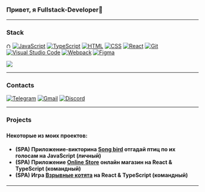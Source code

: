 ### Привет, я Fullstack-Developer👋
---
<h3>Stack</h3>

<p dir="auto">
 <img src="https://upload.wikimedia.org/wikipedia/commons/thumb/5/50/Oracle_logo.svg/320px-Oracle_logo.svg.png" alt="Oracle" height="12"> 
 <a target="_blank" rel="noopener noreferrer nofollow" href="https://camo.githubusercontent.com/305152bc7a739e367a3083f00d008f52a2c2e7b62a2a52df4fa5ae675100ddd3/68747470733a2f2f696d672e736869656c64732e696f2f62616467652f4a6176615363726970742d3530383943363f7374796c653d666c61742d7371756172652d656e64706f696e74266c6f676f3d6a617661736372697074266c6f676f436f6c6f723d"><img src="https://camo.githubusercontent.com/305152bc7a739e367a3083f00d008f52a2c2e7b62a2a52df4fa5ae675100ddd3/68747470733a2f2f696d672e736869656c64732e696f2f62616467652f4a6176615363726970742d3530383943363f7374796c653d666c61742d7371756172652d656e64706f696e74266c6f676f3d6a617661736372697074266c6f676f436f6c6f723d" alt="JavaScript" data-canonical-src="https://img.shields.io/badge/JavaScript-5089C6?style=flat-square-endpoint&amp;logo=javascript&amp;logoColor=" style="max-width: 100%;"></a> <a target="_blank" rel="noopener noreferrer nofollow" href="https://camo.githubusercontent.com/373f5b0842372ca7adaacde4ec719dd44a8aeea15ce0b0a83e82ebb31023d020/68747470733a2f2f696d672e736869656c64732e696f2f62616467652f547970655363726970742d4545454545453f7374796c653d666c61742d7371756172652d656e64706f696e74266c6f676f3d74797065736372697074266c6f676f436f6c6f723d"><img src="https://camo.githubusercontent.com/373f5b0842372ca7adaacde4ec719dd44a8aeea15ce0b0a83e82ebb31023d020/68747470733a2f2f696d672e736869656c64732e696f2f62616467652f547970655363726970742d4545454545453f7374796c653d666c61742d7371756172652d656e64706f696e74266c6f676f3d74797065736372697074266c6f676f436f6c6f723d" alt="TypeScript" data-canonical-src="https://img.shields.io/badge/TypeScript-EEEEEE?style=flat-square-endpoint&amp;logo=typescript&amp;logoColor=" style="max-width: 100%;"></a> <a target="_blank" rel="noopener noreferrer nofollow" href="https://camo.githubusercontent.com/41f65e772af40169ead11ebf9b7d43038b21b9183b58911a41f9a3288c832d07/68747470733a2f2f696d672e736869656c64732e696f2f62616467652f48544d4c2d4438334135363f7374796c653d666c61742d7371756172652d656e64706f696e74266c6f676f3d68746d6c35266c6162656c436f6c6f723d463346334633"><img src="https://camo.githubusercontent.com/41f65e772af40169ead11ebf9b7d43038b21b9183b58911a41f9a3288c832d07/68747470733a2f2f696d672e736869656c64732e696f2f62616467652f48544d4c2d4438334135363f7374796c653d666c61742d7371756172652d656e64706f696e74266c6f676f3d68746d6c35266c6162656c436f6c6f723d463346334633" alt="HTML" data-canonical-src="https://img.shields.io/badge/HTML-D83A56?style=flat-square-endpoint&amp;logo=html5&amp;labelColor=F3F3F3" style="max-width: 100%;"></a> <a target="_blank" rel="noopener noreferrer nofollow" href="https://camo.githubusercontent.com/523bab4e0b72626b960ff48227a31aab86ff4e337f64fc014d726721e4a1256b/68747470733a2f2f696d672e736869656c64732e696f2f62616467652f4353532d3245344336443f7374796c653d666c61742d7371756172652d656e64706f696e74266c6f676f3d63737333"><img src="https://camo.githubusercontent.com/523bab4e0b72626b960ff48227a31aab86ff4e337f64fc014d726721e4a1256b/68747470733a2f2f696d672e736869656c64732e696f2f62616467652f4353532d3245344336443f7374796c653d666c61742d7371756172652d656e64706f696e74266c6f676f3d63737333" alt="CSS" data-canonical-src="https://img.shields.io/badge/CSS-2E4C6D?style=flat-square-endpoint&amp;logo=css3" style="max-width: 100%;"></a> <a target="_blank" rel="noopener noreferrer nofollow" href="https://camo.githubusercontent.com/099d3dfefc70eda65e812838e8427e3c20bf901ee0386a9cd21cbf1443b9c3d6/68747470733a2f2f696d672e736869656c64732e696f2f62616467652f52656163742d3245344336443f7374796c653d666c61742d7371756172652d656e64706f696e74266c6f676f3d7265616374266c6f676f436f6c6f723d"><img src="https://camo.githubusercontent.com/099d3dfefc70eda65e812838e8427e3c20bf901ee0386a9cd21cbf1443b9c3d6/68747470733a2f2f696d672e736869656c64732e696f2f62616467652f52656163742d3245344336443f7374796c653d666c61742d7371756172652d656e64706f696e74266c6f676f3d7265616374266c6f676f436f6c6f723d" alt="React" data-canonical-src="https://img.shields.io/badge/React-2E4C6D?style=flat-square-endpoint&amp;logo=react&amp;logoColor=" style="max-width: 100%;"></a> <a target="_blank" rel="noopener noreferrer nofollow" href="https://camo.githubusercontent.com/a8215a3fcc3e7916aa79e5a70757d39155a81b3f413243e191d73ba4acbef50c/68747470733a2f2f696d672e736869656c64732e696f2f62616467652f4769742d3645383542323f7374796c653d666c61742d7371756172652d656e64706f696e74266c6f676f3d676974266c6f676f436f6c6f723d"><img src="https://camo.githubusercontent.com/a8215a3fcc3e7916aa79e5a70757d39155a81b3f413243e191d73ba4acbef50c/68747470733a2f2f696d672e736869656c64732e696f2f62616467652f4769742d3645383542323f7374796c653d666c61742d7371756172652d656e64706f696e74266c6f676f3d676974266c6f676f436f6c6f723d" alt="Git" data-canonical-src="https://img.shields.io/badge/Git-6E85B2?style=flat-square-endpoint&amp;logo=git&amp;logoColor=" style="max-width: 100%;"></a> <a target="_blank" rel="noopener noreferrer nofollow" href="https://camo.githubusercontent.com/a120d5a5a57d4ecb8217ce1656283aedc9877bc54474f6f6a725202f6267bc28/68747470733a2f2f696d672e736869656c64732e696f2f62616467652f56697375616c5f53747564696f5f436f64652d3645383542323f7374796c653d666c61742d7371756172652d656e64706f696e74266c6f676f3d76697375616c73747564696f636f6465266c6f676f436f6c6f723d626c7565266c6162656c436f6c6f723d454144454445"><img src="https://camo.githubusercontent.com/a120d5a5a57d4ecb8217ce1656283aedc9877bc54474f6f6a725202f6267bc28/68747470733a2f2f696d672e736869656c64732e696f2f62616467652f56697375616c5f53747564696f5f436f64652d3645383542323f7374796c653d666c61742d7371756172652d656e64706f696e74266c6f676f3d76697375616c73747564696f636f6465266c6f676f436f6c6f723d626c7565266c6162656c436f6c6f723d454144454445" alt="Visual Studio Code" data-canonical-src="https://img.shields.io/badge/Visual_Studio_Code-6E85B2?style=flat-square-endpoint&amp;logo=visualstudiocode&amp;logoColor=blue&amp;labelColor=EADEDE" style="max-width: 100%;"></a> <a target="_blank" rel="noopener noreferrer nofollow" href="https://camo.githubusercontent.com/68ebb442f17d4578d7c0027747b0ca781fd6d3fb712ded35092921660ca19274/68747470733a2f2f696d672e736869656c64732e696f2f62616467652f5765627061636b2d626c75653f7374796c653d666c61742d7371756172652d656e64706f696e74266c6f676f3d7765627061636b266c6162656c436f6c6f723d463346334633266c6f676f436f6c6f723d626c7565"><img src="https://camo.githubusercontent.com/68ebb442f17d4578d7c0027747b0ca781fd6d3fb712ded35092921660ca19274/68747470733a2f2f696d672e736869656c64732e696f2f62616467652f5765627061636b2d626c75653f7374796c653d666c61742d7371756172652d656e64706f696e74266c6f676f3d7765627061636b266c6162656c436f6c6f723d463346334633266c6f676f436f6c6f723d626c7565" alt="Webpack" data-canonical-src="https://img.shields.io/badge/Webpack-blue?style=flat-square-endpoint&amp;logo=webpack&amp;labelColor=F3F3F3&amp;logoColor=blue" style="max-width: 100%;"></a> <a target="_blank" rel="noopener noreferrer nofollow" href="https://camo.githubusercontent.com/42158d47a17acbd13b9b6f9d4f6da2e9e1b542b387ad39edde136bc2688116c5/68747470733a2f2f696d672e736869656c64732e696f2f62616467652f4669676d612d3839324344433f7374796c653d666c61742d7371756172652d656e64706f696e74266c6f676f3d6669676d61266c6f676f436f6c6f723d383932434443266c6162656c436f6c6f723d454144454445"><img src="https://camo.githubusercontent.com/42158d47a17acbd13b9b6f9d4f6da2e9e1b542b387ad39edde136bc2688116c5/68747470733a2f2f696d672e736869656c64732e696f2f62616467652f4669676d612d3839324344433f7374796c653d666c61742d7371756172652d656e64706f696e74266c6f676f3d6669676d61266c6f676f436f6c6f723d383932434443266c6162656c436f6c6f723d454144454445" alt="Figma" data-canonical-src="https://img.shields.io/badge/Figma-892CDC?style=flat-square-endpoint&amp;logo=figma&amp;logoColor=892CDC&amp;labelColor=EADEDE" style="max-width: 100%;"></a></p>

<p><a target="_blank" href="https://www.codewars.com/users/Andkhiz" alt="Codewars"><img src="https://www.codewars.com/users/Andkhiz/badges/large"></a></p>

---

<h3>Contacts</h3>
<p>
 <a href="https://t.me/andkhiz"><img src="https://img.shields.io/badge/Telegram-%40andkhiz-blue?style=flat-square-endpoint&logo=telegram&logoColor=blue&labelColor=EEEEEE" alt="Telegram"></a>
 <a href="mailto:andkhiz@gmail.com"><img src="https://img.shields.io/badge/Gmail-andkhiz@gmail.com-red?style=flat-square-endpoint&logo=gmail&logoColor=red&labelColor=FFFFFF" alt="Gmail"></a>
 <a href="https://discordapp.com/users/1016048123254153237"><img src="https://img.shields.io/badge/Discord-%40Andkhiz%234050-blue?style=flat-square-endpoint&amp;logo=discord&amp;logoColor=blue&amp;labelColor=EEEEEE&amp;style=%22max-width:%20100%;" alt="Discord"></a>
</p>

---
<h3>Projects<h3/>
  <h4>Некоторые из моих проектов:</h4>
  <h4>
    <ul>
      <li>(SPA) Приложение-викторина <a href="https://song-bird-andkhiz.netlify.app/">Song bird</a> отгадай птиц по их голосам на JavaScript (личный)</li>
      <li>(SPA) Приложение <a href="https://andkhiz-online-store.netlify.app/">Online Store</a> онлайн магазин на React & TypeScript (командный)</li>
      <li>(SPA) Игра <a href="https://rs-clone-exploding-kittens.netlify.app/">Взрывные котята</a> на React & TypeScript (командный)</li>
    </ul>  
  </h4>
  
---
  

<!--
**Andkhiz/Andkhiz** is a ✨ _special_ ✨ repository because its `README.md` (this file) appears on your GitHub profile.

Here are some ideas to get you started:

- 🔭 I’m currently working on ...
- 🌱 I’m currently learning ...
- 👯 I’m looking to collaborate on ...
- 🤔 I’m looking for help with ...
- 💬 Ask me about ...
- 📫 How to reach me: ...
- 😄 Pronouns: ...
- ⚡ Fun fact: ...
-->
